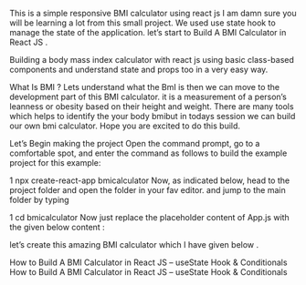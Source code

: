 This is a simple responsive BMI calculator using react js I am damn sure you will be learning a lot from this small project. We used use state hook to manage the state of the application. let’s start to Build A BMI Calculator in React JS .

Building a body mass index calculator with react js using basic class-based components and understand state and props too in a very easy way.

What Is BMI ?
Lets understand what the BmI is then we can move to the development part of this BMI calculator. it is a measurement of a person’s leanness or obesity based on their height and weight. There are many tools which helps to identify the your body bmibut in todays session we can build our own bmi calculator. Hope you are excited to do this build.

Let’s Begin making the project
Open the command prompt, go to a comfortable spot, and enter the command as follows to build the example project for this example:

1
npx create-react-app bmicalculator
Now, as indicated below, head to the project folder and open the folder in your fav editor. and jump to the main folder by typing

1
cd bmicalculator
Now just replace the placeholder content of App.js with the given below content :

let’s create this amazing BMI calculator which I have given below .

How to Build A BMI Calculator in React JS – useState Hook & Conditionals
How to Build A BMI Calculator in React JS – useState Hook & Conditionals
